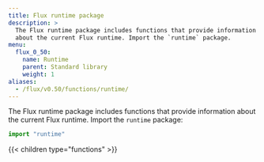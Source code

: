 ```yaml
---
title: Flux runtime package
description: >
  The Flux runtime package includes functions that provide information
  about the current Flux runtime. Import the `runtime` package.
menu:
  flux_0_50:
    name: Runtime
    parent: Standard library
    weight: 1
aliases:
  - /flux/v0.50/functions/runtime/
---
```


The Flux runtime package includes functions that provide information about the
current Flux runtime. Import the `runtime` package:

```js
import "runtime"
```

{{< children type="functions" >}}
